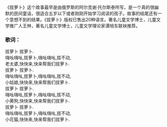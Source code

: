 

《拔萝卜》这个故事最早是由俄罗斯的阿尔克谢·托尔斯泰所写，是一个真的很幽默的民间童话，很适合五岁以下或者刚刚开始学习阅读的孩子。故事的结尾还有一个意想不到的结果。《拔萝卜》版权已售出20种语言。著名儿童文学博士，儿童文学推广人王林，著名儿童文学博士，儿童文学理论家谭旭东联袂推荐。

### 歌词：

拔萝卜 拔萝卜.  
嗨吆嗨吆,拔萝卜,嗨吆嗨吆,拔不动,  
老太婆,快快来,快来帮我们拔萝卜.  
拔萝卜 拔萝卜.  
嗨吆嗨吆,拔萝卜,嗨吆嗨吆,拔不动,  
小姑娘,快快来,快来帮我们拔萝卜.  
拔萝卜 拔萝卜.  
嗨吆嗨吆,拔萝卜,嗨吆嗨吆,拔不动,  
小黄狗,快快来,快来帮我们拔萝卜.  
拔萝卜 拔萝卜.  
嗨吆嗨吆,拔萝卜,嗨吆嗨吆,拔不动,  
小花猫,快快来,快来帮我们拔萝卜.

